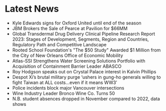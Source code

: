 # Latest News
-  Kyle Edwards signs for Oxford United until end of the season
-  JBM Brokers the Sale of Pearce at Pavilion for $66MM
-  Global Transdermal Drug Delivery Clinical Pipeline Research Report 2023: Stages of Development, Segments, Region and Countries, Regulatory Path and Competitive Landscape
-  Rooted School Foundation's "The $50 Study" Awarded $1 Million from the City of New Orleans Office of Economic Mobility
-  Atlas-SSI Strengthens Water Screening Solutions Portfolio with Acquisition of Containment Barrier Leader ABASCO
-  Roy Hodgson speaks out on Crystal Palace interest in Kalvin Phillips
-  Despot Xi’s brutal military purge ‘ushers in gung-ho generals willing to fight Taiwan at ALL costs…even if it means WW3′
-  Police incidents block major Vancouver intersections
-  Wine Industry Leader Bronco Wine Co. Turns 50
-  N.B. student absences dropped in November compared to 2022, data shows

